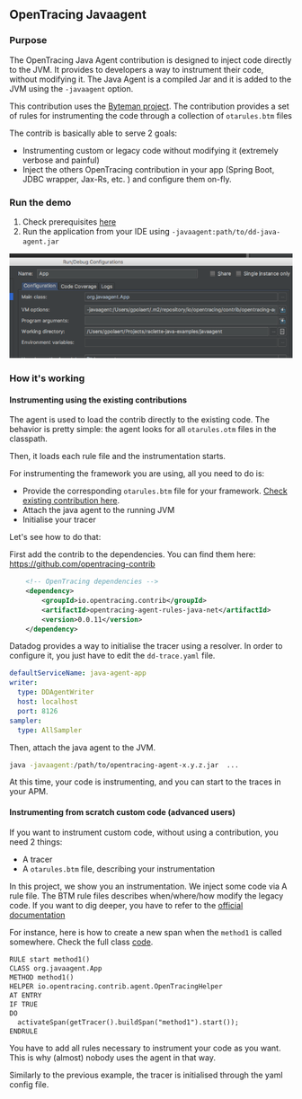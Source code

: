 ## OpenTracing Javaagent
### Purpose

The OpenTracing Java Agent contribution is designed to inject code directly to the JVM.
It provides to developers a way to instrument their code, without modifying it.
The Java Agent is a compiled Jar and it is added to the JVM using the `-javaagent` option.

This contribution uses the [Byteman project](http://byteman.jboss.org/). The contribution provides 
a set of rules for instrumenting the code through a collection of `otarules.btm` files

The contrib is basically able to serve 2 goals:
- Instrumenting custom or legacy code without modifying it (extremely verbose and painful)
- Inject the others OpenTracing contribution in your app (Spring Boot, JDBC wrapper, Jax-Rs, etc. )
and configure them on-fly. 

### Run the demo

1. Check prerequisites [here](../../../raclette-java-examples/README.md)
2. Run the application from your IDE using `-javaagent:path/to/dd-java-agent.jar`

![](java-agent-ide.png)

### How it's working

#### Instrumenting using the existing contributions
The agent is used to load the contrib directly to the existing code. The behavior is 
pretty simple: the agent looks for all `otarules.otm` files in the classpath.

Then, it loads each rule file and the instrumentation starts.

For instrumenting the framework you are using, all you need to do is:
* Provide the corresponding `otarules.btm` file for your framework. [Check existing contribution here](https://github.com/opentracing-contrib).
* Attach the java agent to the running JVM
* Initialise your tracer

Let's see how to do that:

First add the contrib to the dependencies.
You can find them here: https://github.com/opentracing-contrib

```xml
    <!-- OpenTracing dependencies -->
    <dependency>
        <groupId>io.opentracing.contrib</groupId>
        <artifactId>opentracing-agent-rules-java-net</artifactId>
        <version>0.0.11</version>
    </dependency> 
```

Datadog provides a way to initialise the tracer using a resolver. 
In order to configure it, you just have to edit the `dd-trace.yaml` file.

```yaml
defaultServiceName: java-agent-app
writer:
  type: DDAgentWriter
  host: localhost
  port: 8126
sampler:
  type: AllSampler
```

Then, attach the java agent to the JVM.

```bash
java -javaagent:/path/to/opentracing-agent-x.y.z.jar  ...
```

At this time, your code is instrumenting, and you can start to the traces in your APM.

#### Instrumenting from scratch custom code (advanced users)

If you want to instrument custom code, without using a contribution, you need 2 things:
* A tracer
* A `otarules.btm` file, describing your instrumentation

In this project, we show you an instrumentation. We inject some code via A rule file. 
The BTM rule files describes when/where/how modify the legacy code.
If you want to dig deeper, you have to refer to the [official documentation](http://byteman.jboss.org/docs.html)

For instance, here is how to create a new span when the `method1` is called somewhere.
Check the full class [code](src/main/java/org/javaagent/App.java).

```btm
RULE start method1()
CLASS org.javaagent.App
METHOD method1()
HELPER io.opentracing.contrib.agent.OpenTracingHelper
AT ENTRY
IF TRUE
DO
  activateSpan(getTracer().buildSpan("method1").start());
ENDRULE
```

You have to add all rules necessary to instrument your code as you want. 
This is why (almost) nobody uses the agent in that way.
 
Similarly to the previous example, the tracer is initialised through the yaml config file.
